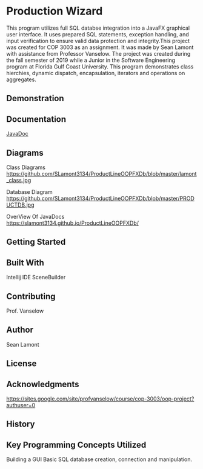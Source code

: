 # Production Wizard
This program utilizes full SQL databse integration into a JavaFX graphical user interface. It uses prepared SQL statements, exception handling, and input verification to ensure valid data protection and integrity.This project was created for COP 3003 as an assignment. It was made by Sean Lamont with assistance from Professor Vanselow. The project was created during the fall semester of 2019 while a Junior in the Software Engineering program at Florida Gulf Coast University. This program demonstrates class hierchies, dynamic dispatch, encapsulation, iterators and operations on aggregates.

## Demonstration


## Documentation
[JavaDoc](https://slamont3134.github.io/ProductLineOOPFXDb/)

## Diagrams

Class Diagrams
https://github.com/SLamont3134/ProductLineOOPFXDb/blob/master/lamont_class.jpg

Database Diagram
https://github.com/SLamont3134/ProductLineOOPFXDb/blob/master/PRODUCTDB.jpg

OverView Of JavaDocs
https://slamont3134.github.io/ProductLineOOPFXDb/


## Getting Started


## Built With
Intellij IDE
SceneBuilder

## Contributing
Prof. Vanselow

## Author
Sean Lamont

## License


## Acknowledgments
https://sites.google.com/site/profvanselow/course/cop-3003/oop-project?authuser=0

## History


## Key Programming Concepts Utilized
Building a GUI
Basic SQL database creation, connection and manipulation.

